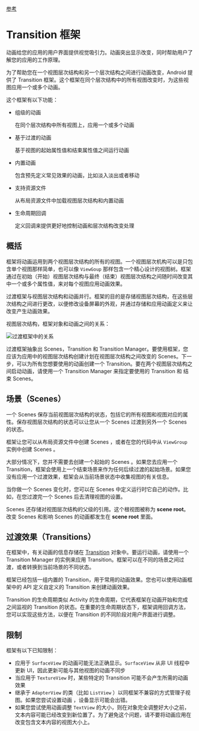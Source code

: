 [参考](https://developer.android.com/training/transitions/overview.html)

# Transition 框架

动画给您的应用的用户界面提供视觉吸引力。动画突出显示改变，同时帮助用户了解您的应用的工作原理。

为了帮助您在一个视图层次结构和另一个层次结构之间进行动画改变，Android 提供了 Transition 框架。这个框架在同个层次结构中的所有视图改变时，为这些视图应用一个或多个动画。

这个框架有以下功能：

* 组级的动画

  在同个层次结构中所有视图上，应用一个或多个动画

* 基于过渡的动画

  基于视图的起始属性值和结束属性值之间运行动画

* 内置动画

  包含预先定义常见效果的动画，比如淡入淡出或者移动

* 支持资源文件

  从布局资源文件中加载视图层次结构和内置动画

* 生命周期回调

  定义回调来提供更好地控制动画和层次结构改变处理



## 概括

框架将动画运用到两个视图层次结构的所有的视图。一个视图层次机构可以是只包含单个视图那样简单，也可以像 `ViewGoup` 那样包含一个精心设计的视图树。框架通过在初始（开始）视图层次结构与最终（结束）视图层次结构之间随时间改变其中一个或多个属性值，来对每个视图应用动画效果。

过渡框架与视图层次结构和动画并行。框架的目的是存储视图层次结构，在这些层次结构之间进行更改，以便修改设备屏幕的外观，并通过存储和应用动画定义来让改变产生动画效果。

视图层次结构，框架对象和动画之间的关系：

![过渡框架中的关系](https://developer.android.com/images/transitions/transitions_diagram.png)

过渡框架抽象出 Scenes，Transition 和 Transition Manager。要使用框架，您应该为应用中的视图层次结构创建计划在视图层次结构之间改变的 Scenes。下一步，可以为所有您想要使用的动画创建一个 Transition。要在两个视图层次结构之间启动动画，请使用一个 Transition Manager 来指定要使用的 Transition 和 结束 Scenes。



## 场景（Scenes）

一个 Scenes 保存当前视图层次结构的状态，包括它的所有视图和视图对应的属性。保存视图层次结构的状态可以让您从一个 Scenes 过渡到另外一个 Scenes 的状态。

框架让您可以从布局资源文件中创建 Scenes ，或者在您的代码中从 `ViewGroup` 实例中创建 Scenes 。

大部分情况下，您并不需要去创建一个起始的 Scenes 。如果您去应用一个 Transition，框架会使用上一个结束场景来作为任何后续过渡的起始场景。如果您没有应用一个过渡效果，框架会从当前场景状态中收集视图的有关信息。

当你做一个 Scenes 变化时，您可以在 Scenes 中定义运行时它自己的动作。比如，在您过渡完一个 Scenes 后去清理视图的设置。

 Scenes 还存储对视图层次结构的父级的引用。这个根视图被称为 **scene root**。改变 Scenes 和影响 Scenes 的动画都发生在 **scene root** 里面。



## 过渡效果（Transitions）

在框架中，有关动画的信息存储在 [Transition](https://developer.android.com/reference/android/transition/Transition.html) 对象中。要运行动画，请使用一个 Transition Manager 的实例来应用 Transition。框架可以在不同的场景之间过渡，或者转换到当前场景的不同状态。

框架已经包括一组内置的 Transition，用于常用的动画效果。您也可以使用动画框架中的 API 定义自定义的  Transition 来创建动画效果。

Transition 的生命周期类似 Activity 的生命周期，它代表框架在动画开始和完成之间监视的 Transition 的状态。在重要的生命周期状态下，框架调用回调方法，您可以实现这些方法，以便在 Transition 的不同阶段对用户界面进行调整。



## 限制

框架有以下已知限制：

* 应用于 `SurfaceView` 的动画可能无法正确显示。`SurfaceView` 从非 UI 线程中更新 UI，因此更新可能与其他视图的动画不同步
* 当应用于 `TextureView` 时，某些特定的 Transition 可能不会产生所需的动画效果
* 继承于 `AdapterView` 的类（比如 `ListView` ）以同框架不兼容的方式管理子视图。如果您尝试设置动画 ，设备显示可能会出错。
* 如果您尝试使用动画调整 `TextView` 的大小，则在对象完全调整好大小之前，文本内容可能已经改变到新位置了。为了避免这个问题，请不要将动画应用在改变包含文本内容的视图大小上。